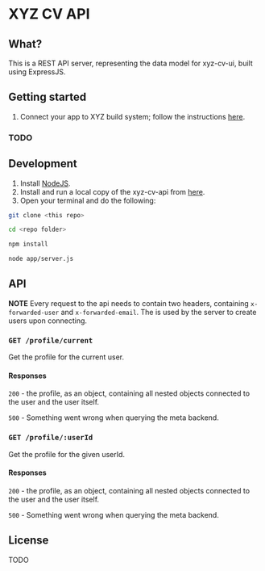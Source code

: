 XYZ CV API
==========

## What?

This is a REST API server, representing the data model for xyz-cv-ui, built using ExpressJS.

## Getting started

1. Connect your app to XYZ build system; follow the instructions [here](https://github.com/guzmo/xyz-docker-docs).

### TODO

## Development

1. Install [NodeJS](http://nodejs.org/download/).
2. Install and run a local copy of the xyz-cv-api from [here](https://github.com/Softhouse/xyz-cv-api).
3. Open your terminal and do the following:

```bash
git clone <this repo>

cd <repo folder>

npm install

node app/server.js

```
## API

**NOTE** Every request to the api needs to contain two headers, containing `x-forwarded-user` and `x-forwarded-email`. The is used by the server to create users upon connecting.

### `GET /profile/current`

Get the profile for the current user.

#### Responses

`200` - the profile, as an object, containing all nested objects connected to the user and the user itself.

`500` - Something went wrong when querying the meta backend.

### `GET /profile/:userId`

Get the profile for the given userId.

#### Responses

`200` - the profile, as an object, containing all nested objects connected to the user and the user itself.

`500` - Something went wrong when querying the meta backend.




## License

TODO
